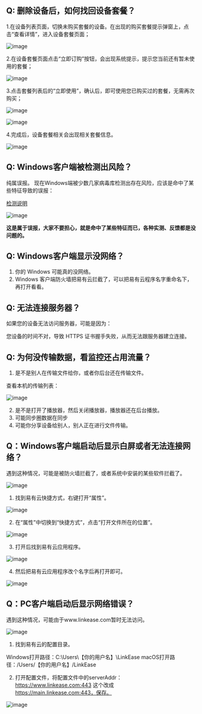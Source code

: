 ## Q: 删除设备后，如何找回设备套餐？

1.在设备列表页面，切换未购买套餐的设备。在出现的购买套餐提示弹窗上，点击“查看详情”，进入设备套餐页面；

![image](./image/faq/tc1.jpg)

2.在设备套餐页面点击“立即订购”按钮，会出现系统提示，提示您当前还有暂未使用的套餐；

![image](./image/faq/tc2.jpg)

3.点击套餐列表后的“立即使用”，确认后，即可使用您已购买过的套餐，无需再次购买；

![image](./image/faq/tc3.jpg)

![image](./image/faq/tc4.jpg)

4.完成后，设备套餐相关会出现相关套餐信息。

![image](./image/faq/tc5.jpg)

## Q: Windows客户端被检测出风险？

纯属误报。 
现在Windows端被少数几家病毒库检测出存在风险，应该是命中了某些特征导致的误报：

[检测说明](https://www.virustotal.com/gui/file/a8d26f39f0481bea3e31b36ae5168e1582827bf56cbff036c1800a7ed9dd3b59/detection)

![image](./image/faq/wubao1.jpg)

**这是属于误报，大家不要担心，就是命中了某些特征而已，各种实测、反馈都是没问题的。**

## Q: Windows客户端显示没网络？

1. 你的 Windows 可能真的没网络。
2. Windows 客户端防火墙把易有云拦截了，可以把易有云程序名字重命名下，再打开看看。

## Q: 无法连接服务器？

如果您的设备无法访问服务器，可能是因为：

您设备的时间不对，导致 HTTPS 证书握手失败，从而无法跟服务器建立连接。

## Q: 为何没传输数据，看监控还占用流量？

1. 是不是别人在传输文件给你，或者你后台还在传输文件。

查看本机的传输列表：

![image](./image/faq/data.jpg)

2. 是不是打开了播放器，然后关闭播放器，播放器还在后台播放。
3. 可能同步圈数据在同步
4. 可能你分享设备给别人，别人正在进行文件传输。

## Q：Windows客户端启动后显示白屏或者无法连接网络？

遇到这种情况，可能是被防火墙拦截了，或者系统中安装的某些软件拦截了。

![image](./image/faq/winerror.jpg)

1. 找到易有云快捷方式，右键打开“属性”。

![image](./image/faq/winerror2.jpg)

2. 在“属性”中切换到“快捷方式”，点击“打开文件所在的位置”。

![image](./image/faq/winerror3.jpg)

3. 打开后找到易有云应用程序。

![image](./image/faq/winerror4.jpg)

4. 然后把易有云应用程序改个名字后再打开即可。

![image](./image/faq/winerror5.jpg)

## Q：PC客户端启动后显示网络错误？

遇到这种情况，可能由于www.linkease.com暂时无法访问。

![image](./image/faq/servererror.jpeg)

1. 找到易有云的配置目录。

Windows打开路径：C:\Users\【你的用户名】\LinkEase
macOS打开路径：/Users/【你的用户名】/LinkEase

2. 打开配置文件，将配置文件中的serverAddr：https://www.linkease.com:443 这个改成 https://main.linkease.com:443，保存。

![image](./image/faq/servererror2.png)